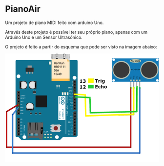 # PianoAir
Um projeto de piano MIDI feito com arduino Uno.

Através deste projeto é possível ter seu próprio piano, apenas com um Arduino Uno e um Sensor Ultrasônico.

O projeto é feito a partir do esquema que pode ser visto na imagem abaixo:

![Alt text](https://github.com/suzanasvm/PianoAir/blob/master/Piano_air_Arduino.png?raw=true "Piano Air")

